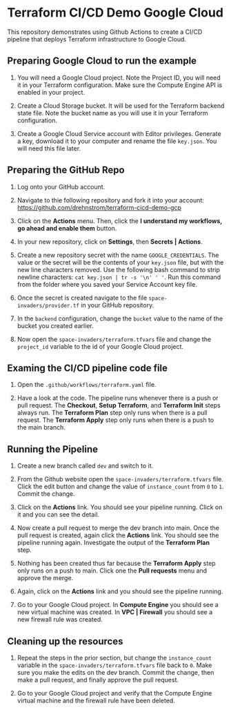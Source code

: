 # Terraform CI/CD Demo Google Cloud

This repository demonstrates using Github Actions to create a CI/CD pipeline that deploys Terraform infrastructure to Google Cloud.

## Preparing Google Cloud to run the example

1. You will need a Google Cloud project. Note the Project ID, you will need it in your Terraform configuration. Make sure the Compute Engine API is enabled in your project.

1. Create a Cloud Storage bucket. It will be used for the Terraform backend state file. Note the bucket name as you will use it in your Terraform configuration. 

1. Create a Google Cloud Service account with Editor privileges. Generate a key, download it to your computer and rename the file `key.json`. You will need this file later.


## Preparing the GitHub Repo

1. Log onto your GitHub account.  

1. Navigate to thie following repository and fork it into your account: https://github.com/drehnstrom/terraform-cicd-demo-gcp 

1. Click on the __Actions__ menu. Then, click the __I understand my workflows, go ahead and enable them__ button. 

1. In your new repository, click on __Settings__, then __Secrets | Actions__.

1. Create a new repository secret with the name `GOOGLE_CREDENTIALS`. The value or the secret will be the contents of your `key.json` file, but with the new line characters removed. Use the following bash command to strip newline characters: `cat key.json | tr -s '\n' ' '`. Run this command from the folder where you saved your Service Account key file. 

1. Once the secret is created navigate to the file `space-invaders/provider.tf` in your GitHub repository. 

1. In the `backend` configuration, change the `bucket` value to the name of the bucket you created earlier. 

1. Now open the `space-invaders/terraform.tfvars` file and change the `project_id` variable to the id of your Google Cloud project. 


## Examing the CI/CD pipeline code file

1. Open the `.github/workflows/terraform.yaml` file.

1. Have a look at the code. The pipeline runs whenever there is a push or pull request. The __Checkout__, __Setup Terraform__, and __Terraform Init__ steps always run. The __Terraform Plan__ step only runs when there is a pull request. The __Terraform Apply__ step only runs when there is a push to the main branch. 


## Running the Pipeline

1. Create a new branch called `dev` and switch to it. 

1. From the Github website open the `space-invaders/terraform.tfvars` file. Click the edit button and change the value of `instance_count` from `0` to `1`. Commit the change. 

1. Click on the __Actions__ link. You should see your pipeline running. Click on it and you can see the detail. 

1. Now create a pull request to merge the dev branch into main. Once the pull request is created, again click the __Actions__ link. You should see the pipeline running again. Investigate the output of the __Terraform Plan__ step. 

1. Nothing has been created thus far because the __Terraform Apply__ step only runs on a push to main. Click one the __Pull requests__ menu and approve the merge. 

1. Again, click on the __Actions__ link and you should see the pipeline running. 

1. Go to your Google Cloud project. In __Compute Engine__ you should see a new virtual machine was created. In __VPC | Firewall__ you should see a new firewall rule was created. 


## Cleaning up the resources

1. Repeat the steps in the prior section, but change the `instance_count` variable in the `space-invaders/terraform.tfvars` file back to `0`. Make sure you make the edits on the dev branch. Commit the change, then make a pull request, and finally approve the pull request. 

1. Go to your Google Cloud project and verify that the Compute Engine virtual machine and the firewall rule have been deleted. 
 
